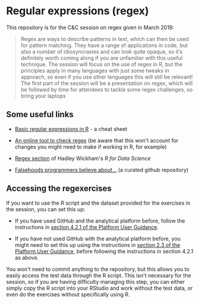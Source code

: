 # Regular expressions (regex)

This repository is for the C&C session on regex given in March 2019:

>Regex are ways to describe patterns in text, which can then be used for pattern matching. They have a range of applications in code, but also a number of idiosyncrasies and can look quite opaque, so it’s definitely worth coming along if you are unfamiliar with this useful technique. The session will focus on the use of regex in R, but the principles apply in many languages with just some tweaks in approach, so even if you use other languages this will still be relevant! The first part of the session will be a presentation on regex, which will be followed by time for attendees to tackle some regex challenges, so bring your laptops

## Some useful links

- [Basic regular expressions in R](https://www.rstudio.com/wp-content/uploads/2016/09/RegExCheatsheet.pdf) - a cheat sheet

- [An online tool to check regex](https://regex101.com/) (be aware that this won't account for changes you might need to make if working in R, for example)

- [Regex section](https://r4ds.had.co.nz/strings.html#matching-patterns-with-regular-expressions) of Hadley Wickham's _R for Data Science_

- [Falsehoods programmers believe about...](https://github.com/kdeldycke/awesome-falsehood) (a curated github repository)

## Accessing the regexercises

If you want to use the R script and the dataset provided for the exercises in the session, you can set this up: 
- If you have used GitHub and the analytical platform before, follow the instructions in [section 4.2.1 of the Platform User Guidance](https://moj-analytical-services.github.io/platform_user_guidance/using-github-with-the-platform.html#step-1-navigate-to-your-platform-r-studio-and-make-a-copy-of-the-github-project-in-your-r-studio). 

- If you have not used GitHub with the analytical platform before, you might need to set this up using the instructions in [section 2.3 of the Platform User Guidance](https://moj-analytical-services.github.io/platform_user_guidance/using-github-with-the-platform.html), before following the instructions in section 4.2.1 as above. 

You won't need to commit anything to the repository, but this allows you to easily access the test data through the R script. This isn't necessary for the session, so if you are having difficulty managing this step, you can either simply copy the R script into your RStudio and work without the test data, or even do the exercises without specifically using R. 
